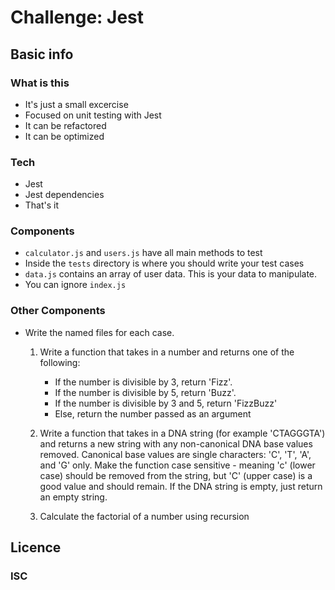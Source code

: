 # Challenge: Jest

## Basic info

### What is this
- It's just a small excercise
- Focused on unit testing with Jest
- It can be refactored
- It can be optimized

### Tech

- Jest
- Jest dependencies
- That's it

### Components
  - ```calculator.js``` and ```users.js``` have all main methods to test
  - Inside  the ```tests``` directory is where you should write your test cases
  - ```data.js``` contains an array of user data. This is your data to manipulate.
  - You can ignore ```index.js```

### Other Components

- Write the named files for each case.
    
    1. Write a function that takes in a number and returns one of the following:
        - If the number is divisible by 3, return 'Fizz'.
        - If the number is divisible by 5, return 'Buzz'.
        - If the number is divisible by 3 and 5, return 'FizzBuzz'
        - Else, return the number passed as an argument

    2. Write a function that takes in a DNA string (for example 'CTAGGGTA') and returns a new string with any non-canonical DNA base values removed. Canonical base values are single characters: 'C', 'T', 'A', and 'G' only. Make the function case sensitive - meaning 'c' (lower case) should be removed from the string, but 'C' (upper case) is a good value and should remain. If the DNA string is empty, just return an empty string.


    3. Calculate the factorial of a number using recursion


## Licence

### ISC
